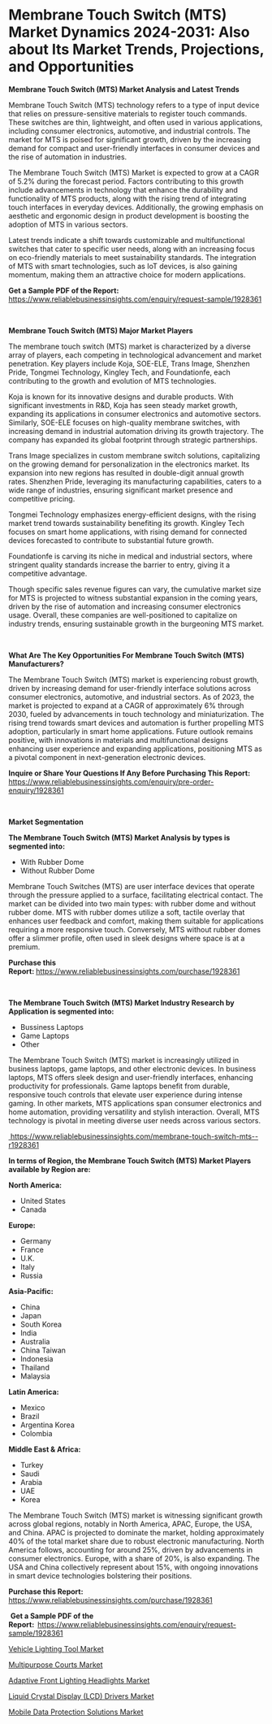 <p><h1>Membrane Touch Switch (MTS) Market Dynamics 2024-2031: Also about Its Market Trends, Projections, and Opportunities</h1></p><p><strong>Membrane Touch Switch (MTS) Market Analysis and Latest Trends</strong></p>
<p><p>Membrane Touch Switch (MTS) technology refers to a type of input device that relies on pressure-sensitive materials to register touch commands. These switches are thin, lightweight, and often used in various applications, including consumer electronics, automotive, and industrial controls. The market for MTS is poised for significant growth, driven by the increasing demand for compact and user-friendly interfaces in consumer devices and the rise of automation in industries.</p><p>The Membrane Touch Switch (MTS) Market is expected to grow at a CAGR of 5.2% during the forecast period. Factors contributing to this growth include advancements in technology that enhance the durability and functionality of MTS products, along with the rising trend of integrating touch interfaces in everyday devices. Additionally, the growing emphasis on aesthetic and ergonomic design in product development is boosting the adoption of MTS in various sectors.</p><p>Latest trends indicate a shift towards customizable and multifunctional switches that cater to specific user needs, along with an increasing focus on eco-friendly materials to meet sustainability standards. The integration of MTS with smart technologies, such as IoT devices, is also gaining momentum, making them an attractive choice for modern applications.</p></p>
<p><strong>Get a Sample PDF of the Report:&nbsp;</strong> <a href="https://www.reliablebusinessinsights.com/enquiry/request-sample/1928361?utm_campaign=1113&utm_medium=2&utm_source=Github&utm_content=ia&utm_term=25102024&utm_id=membrane-touch-switch-mts">https://www.reliablebusinessinsights.com/enquiry/request-sample/1928361</a></p>
<p>&nbsp;</p>
<p><strong>Membrane Touch Switch (MTS) Major Market Players</strong></p>
<p><p>The membrane touch switch (MTS) market is characterized by a diverse array of players, each competing in technological advancement and market penetration. Key players include Koja, SOE-ELE, Trans Image, Shenzhen Pride, Tongmei Technology, Kingley Tech, and Foundationfe, each contributing to the growth and evolution of MTS technologies.</p><p>Koja is known for its innovative designs and durable products. With significant investments in R&D, Koja has seen steady market growth, expanding its applications in consumer electronics and automotive sectors. Similarly, SOE-ELE focuses on high-quality membrane switches, with increasing demand in industrial automation driving its growth trajectory. The company has expanded its global footprint through strategic partnerships.</p><p>Trans Image specializes in custom membrane switch solutions, capitalizing on the growing demand for personalization in the electronics market. Its expansion into new regions has resulted in double-digit annual growth rates. Shenzhen Pride, leveraging its manufacturing capabilities, caters to a wide range of industries, ensuring significant market presence and competitive pricing.</p><p>Tongmei Technology emphasizes energy-efficient designs, with the rising market trend towards sustainability benefiting its growth. Kingley Tech focuses on smart home applications, with rising demand for connected devices forecasted to contribute to substantial future growth.</p><p>Foundationfe is carving its niche in medical and industrial sectors, where stringent quality standards increase the barrier to entry, giving it a competitive advantage.</p><p>Though specific sales revenue figures can vary, the cumulative market size for MTS is projected to witness substantial expansion in the coming years, driven by the rise of automation and increasing consumer electronics usage. Overall, these companies are well-positioned to capitalize on industry trends, ensuring sustainable growth in the burgeoning MTS market.</p></p>
<p>&nbsp;</p>
<p><strong>What Are The Key Opportunities For Membrane Touch Switch (MTS) Manufacturers?</strong></p>
<p><p>The Membrane Touch Switch (MTS) market is experiencing robust growth, driven by increasing demand for user-friendly interface solutions across consumer electronics, automotive, and industrial sectors. As of 2023, the market is projected to expand at a CAGR of approximately 6% through 2030, fueled by advancements in touch technology and miniaturization. The rising trend towards smart devices and automation is further propelling MTS adoption, particularly in smart home applications. Future outlook remains positive, with innovations in materials and multifunctional designs enhancing user experience and expanding applications, positioning MTS as a pivotal component in next-generation electronic devices.</p></p>
<p><strong>Inquire or Share Your Questions If Any Before Purchasing This Report:</strong> <a href="https://www.reliablebusinessinsights.com/enquiry/pre-order-enquiry/1928361?utm_campaign=1113&utm_medium=2&utm_source=Github&utm_content=ia&utm_term=25102024&utm_id=membrane-touch-switch-mts">https://www.reliablebusinessinsights.com/enquiry/pre-order-enquiry/1928361</a></p>
<p>&nbsp;</p>
<p><strong>Market Segmentation</strong></p>
<p><strong>The Membrane Touch Switch (MTS) Market Analysis by types is segmented into:</strong></p>
<p><ul><li>With Rubber Dome</li><li>Without Rubber Dome</li></ul></p>
<p><p>Membrane Touch Switches (MTS) are user interface devices that operate through the pressure applied to a surface, facilitating electrical contact. The market can be divided into two main types: with rubber dome and without rubber dome. MTS with rubber domes utilize a soft, tactile overlay that enhances user feedback and comfort, making them suitable for applications requiring a more responsive touch. Conversely, MTS without rubber domes offer a slimmer profile, often used in sleek designs where space is at a premium.</p></p>
<p><strong>Purchase this Report:&nbsp;</strong><a href="https://www.reliablebusinessinsights.com/purchase/1928361?utm_campaign=1113&utm_medium=2&utm_source=Github&utm_content=ia&utm_term=25102024&utm_id=membrane-touch-switch-mts">https://www.reliablebusinessinsights.com/purchase/1928361</a></p>
<p>&nbsp;</p>
<p><strong>The Membrane Touch Switch (MTS) Market Industry Research by Application is segmented into:</strong></p>
<p><ul><li>Bussiness Laptops</li><li>Game Laptops</li><li>Other</li></ul></p>
<p><p>The Membrane Touch Switch (MTS) market is increasingly utilized in business laptops, game laptops, and other electronic devices. In business laptops, MTS offers sleek design and user-friendly interfaces, enhancing productivity for professionals. Game laptops benefit from durable, responsive touch controls that elevate user experience during intense gaming. In other markets, MTS applications span consumer electronics and home automation, providing versatility and stylish interaction. Overall, MTS technology is pivotal in meeting diverse user needs across various sectors.</p></p>
<p><a href="https://www.reliablebusinessinsights.com/membrane-touch-switch-mts--r1928361?utm_campaign=1113&utm_medium=2&utm_source=Github&utm_content=ia&utm_term=25102024&utm_id=membrane-touch-switch-mts">&nbsp;https://www.reliablebusinessinsights.com/membrane-touch-switch-mts--r1928361</a></p>
<p><strong>In terms of Region, the Membrane Touch Switch (MTS) Market Players available by Region are:</strong></p>
<p>
    <p> <strong> North America: </strong>
        <ul>
            <li>United States</li>
            <li>Canada</li>
        </ul>
        </p> 
    <p> <strong> Europe: </strong>
        <ul>
            <li>Germany</li>
            <li>France</li>
            <li>U.K.</li>
            <li>Italy</li>
            <li>Russia</li>
        </ul>
        </p> 
    <p> <strong> Asia-Pacific: </strong>
        <ul>
            <li>China</li>
            <li>Japan</li>
            <li>South Korea</li>
            <li>India</li>
            <li>Australia</li>
            <li>China Taiwan</li>
            <li>Indonesia</li>
            <li>Thailand</li>
            <li>Malaysia</li>
        </ul>
        </p> 
    <p> <strong> Latin America: </strong>
        <ul>
            <li>Mexico</li>
            <li>Brazil</li>
            <li>Argentina Korea</li>
            <li>Colombia</li>
        </ul>
        </p> 
    <p> <strong> Middle East & Africa: </strong>
        <ul>
            <li>Turkey</li>
            <li>Saudi</li>
            <li>Arabia</li>
            <li>UAE</li>
            <li>Korea</li>
        </ul>
    </p>
    </p>
<p><p>The Membrane Touch Switch (MTS) market is witnessing significant growth across global regions, notably in North America, APAC, Europe, the USA, and China. APAC is projected to dominate the market, holding approximately 40% of the total market share due to robust electronic manufacturing. North America follows, accounting for around 25%, driven by advancements in consumer electronics. Europe, with a share of 20%, is also expanding. The USA and China collectively represent about 15%, with ongoing innovations in smart device technologies bolstering their positions.</p></p>
<p><strong>Purchase this Report: </strong><a href="https://www.reliablebusinessinsights.com/purchase/1928361?utm_campaign=1113&utm_medium=2&utm_source=Github&utm_content=ia&utm_term=25102024&utm_id=membrane-touch-switch-mts">https://www.reliablebusinessinsights.com/purchase/1928361</a></p>
<p>&nbsp;<strong>Get a Sample PDF of the Report:&nbsp;&nbsp;</strong><a href="https://www.reliablebusinessinsights.com/enquiry/request-sample/1928361?utm_campaign=1113&utm_medium=2&utm_source=Github&utm_content=ia&utm_term=25102024&utm_id=membrane-touch-switch-mts">https://www.reliablebusinessinsights.com/enquiry/request-sample/1928361</a></p>
<p><strong></strong></p>
<p><p><a href="https://github.com/tewellnudorennk/Market-Research-Report-List-1/blob/main/vehicle-lighting-tool-market.md?utm_campaign=1113&utm_medium=2&utm_source=Github&utm_content=ia&utm_term=25102024&utm_id=membrane-touch-switch-mts">Vehicle Lighting Tool Market</a></p><p><a href="https://issuu.com/reportprime-2/docs/multipurpose-courts-market-size-2030.pptx?utm_campaign=1113&utm_medium=2&utm_source=Github&utm_content=ia&utm_term=25102024&utm_id=membrane-touch-switch-mts">Multipurpose Courts Market</a></p><p><a href="https://github.com/lavenaz9fufin/Market-Research-Report-List-1/blob/main/adaptive-front-lighting-headlights-market.md?utm_campaign=1113&utm_medium=2&utm_source=Github&utm_content=ia&utm_term=25102024&utm_id=membrane-touch-switch-mts">Adaptive Front Lighting Headlights Market</a></p><p><a href="https://www.linkedin.com/pulse/liquid-crystal-display-lcd-drivers-market-size-share-analysis-bthde?utm_campaign=1113&utm_medium=2&utm_source=Github&utm_content=ia&utm_term=25102024&utm_id=membrane-touch-switch-mts">Liquid Crystal Display (LCD) Drivers Market</a></p><p><a href="https://www.linkedin.com/pulse/mobile-data-protection-solutions-market-drivers-challenges-iafre?utm_campaign=1113&utm_medium=2&utm_source=Github&utm_content=ia&utm_term=25102024&utm_id=membrane-touch-switch-mts">Mobile Data Protection Solutions Market</a></p></p>